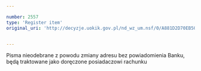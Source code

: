 ```yaml
---

number: 2557
type: 'Register item'
original_uri: 'http://decyzje.uokik.gov.pl/nd_wz_um.nsf/0/A881D2D70EB500B1C12579120036A4E5?OpenDocument'


---
```


Pisma nieodebrane z powodu zmiany adresu bez powiadomienia Banku, będą traktowane jako doręczone posiadaczowi rachunku

